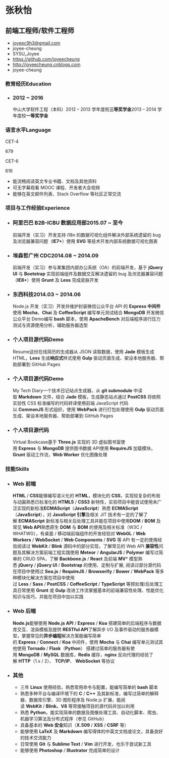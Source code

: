 # 张秋怡

## 前端工程师/软件工程师

-   joyeec9h3@gmail.com
-   joyee-cheung
-   SYSU_Joyee
-   https://github.com/joyeecheung
-   http://joyeecheung.cnblogs.com
-   joyee-cheung

### 教育经历Education

-   ### 2012 ~ 2016
    
    中山大学软件工程（本科）2012 – 2013 学年度校**三等奖学金**2013 – 2014 学年度校**一等奖学金**
    

### 语言水平Language

CET-4

679

CET-6

616

-   能流畅阅读英文专业书籍、文档及其他资料
-   可无字幕观看 MOOC 课程、开发者大会视频
-   能够在英文邮件列表、Stack Overflow 等社区正常交流

### 项目与工作经验Experience

-   ### 阿里巴巴 B2B-ICBU 数据应用部2015.07 ~ 至今
    
    前端开发（实习）开发支持 i18n 的数据可视化组件解决外部系统遗留的 bug 及浏览器兼容问题（**IE7+**）使用 **SVG** 等技术开发内部系统数据可视化图表
    
-   ### 埃森哲广州 CDC2014.08 ~ 2014.09
    
    前端开发（实习）参与某集团内部办公系统（OA）的前端开发，基于 **jQuery UI** 与 **Bootstrap** 实现前端组件及数据交互解决遗留的 bug 及浏览器兼容问题（**IE8+**）使用 **Grunt** 及 **Less** 完成皮肤开发
    
-   ### 东西科技2014.03 ~ 2014.06
    
    Node.js 开发（实习）开发并维护封装微信公众平台 API 的 **Express 中间件**使用 **Mocha**、**Chai** 及 **CoffeeScript** 编写单元测试结合 **MongoDB** 开发微信公众平台 Demo编写 **bash** 脚本，使用 **ApacheBench** 对后端程序进行压力测试与资源使用分析，辅助服务器选型
    
-   ### 个人项目源代码Demo
    
    Resume这份在线简历的生成器从 JSON 读取数据，使用 **Jade** 模板生成 HTML，**Less** 生成**响应式**样式使用 **Gulp** 驱动页面生成、架设本地服务器、帮助部署到 GitHub Pages
    
-   ### 个人项目源代码Demo
    
    My Tech Diary一个技术日记站点生成器，从 **git submodule** 中读取 **Markdown** 文件，结合 **Jade** 模板，生成静态站点通过 **PostCSS** 将依照实验性 CSS 标准编写的代码转译使用前端 JavaScript 代码以 **CommonJS** 形式组织，使用 **WebPack** 进行打包处理使用 **Gulp** 驱动页面生成、架设本地服务器、帮助部署到 GitHub Pages
    
-   ### 个人项目源代码
    
    Virtual Bookcase基于 **Three.js** 实现的 3D 虚拟图书室使用 **Express** 与 **MongoDB** 提供图书数据 API使用 **RequireJS** 加载模块，**Grunt** 驱动工作流，**Web Worker** 优化图像处理
    

### 技能Skills

-   ### Web 前端
    
    **HTML** / **CSS**能够编写语义化的 **HTML**，模块化的 **CSS**，实现较复杂的布局与动画熟悉已标准化的 **HTML5** / **CSS3** 新特性，实验项目中能尝试使用未广泛实现的新标准**ECMAScript**（**JavaScript**）熟悉 **ECMAScript**（**JavaScript**），对 **JavaScript 引擎**及相关 JIT 技术有一定的了解了解 **ECMAScript** 新标准与相关后处理工具并能在项目中使用**DOM** / **BOM** 及常见 **Web API**熟悉原生 **DOM** 与 **BOM** 的使用及相关标准（W3C / WHATWG），有桌面 / 移动端前端组件的开发经验对 **WebGL** / **Web Workers** / **WebSocket** / **Web Components** / **SVG** 等 API 有一定的使用经验阅读过 **WebKit** / **Blink** 源码中的部分实现，了解常见的 Web API **兼容性**问题及其解决方案前端工程实践使用 **Meteor** / **AngularJS** / **Polymer** 编写过简单的 CRUD SPA，了解 **Backbone.js** / **React** 及前端 **MV*** 模型熟悉 **jQuery** / **jQuery UI** / **Bootstrap** 的使用、定制与扩展, 阅读过部分源代码在项目中使用过 **Sea.js** / **RequireJS** / **Browserify** / **Bower** / **WebPack** 等多种模块化解决方案在项目中使用过 **Less** / **Sass** / **PostCSS** / **CoffeeScript** / **TypeScript** 等预处理/后处理工具日常使用 **Grunt** 或 **Gulp** 改进工作流掌握基本的前端兼容性处理、性能优化知识与技巧，并能在项目中加以实践
    
-   ### Web 后端
    
    **Node.js**能够使用 **Node.js API** / **Express** / **Koa** 搭建简单的后端程序与数据库交互、渲染模板及提供 **RESTful API**了解异步 I/O 及事件驱动的服务器模型，掌握常见的**异步编程**解决方案能编写简单的 **Express** / **Connect** / **Koa** 中间件，使用 **Mocha** 与 **Chai** 编写单元测试其他使用 **Tornado** / **Flask**（**Python**） 搭建过简单的服务器有使用 **MongoDB** / **MySQL** 数据库，**Redis** 缓存，**nginx** 反向代理的经验了解 **HTTP**（1.x / 2）、 **TCP/IP**、 **WebSocket** 等协议
    
-   ### 其他
    
    -   三年 **Linux** 使用经验，熟悉常用命令与配置，能编写简单的 **bash** 脚本
    -   熟悉多种平台与编译环境下的 **C** / **C++** 及其新标准，编写过简单的解释器、数据库引擎、3D 图形程序及 Node.js 扩展，能阅读 **WebKit** / **Blink、V8** 等常接触项目的源代码并加以利用
    -   熟悉 **Python**，能实现简单的数据及图像处理工具、自动化脚本、爬虫、机器学习算法及分布式程序（参见 GitHub）
    -   具备基本的 **Web 安全**知识（**X.509** / **XSS** / **CSRF** 等）
    -   能够使用 **LaTeX** 及 **Markdown** 编写得体的中英文文档或论文，具备良好的技术交流能力
    -   日常使用 **Git** 与 **Sublime Text** / **Vim** 进行开发，也乐于尝试新工具
    -   能够使用 **Photoshop** / **Illustrator** 完成简单的设计